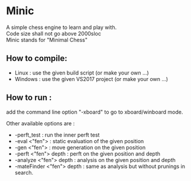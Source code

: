 # Minic
A simple chess engine to learn and play with.  
Code size shall not go above 2000sloc  
Minic stands for "Minimal Chess"  

## How to compile:  
* Linux : use the given build script (or make your own ...)  
* Windows : use the given VS2017 project (or make your own ...)  

## How to run : 
add the command line option "-xboard" to go to xboard/winboard mode.  

Other available options are :  
* -perft_test : run the inner perft test  
* -eval <"fen"> : static evaluation of the given position  
* -gen <"fen"> : move generation on the given position  
* -perft <"fen"> depth : perft on the given position and depth  
* -analyze <"fen"> depth : analysis on the given position and depth  
* -mateFinder <"fen"> depth : same as analysis but without prunings in search.  

